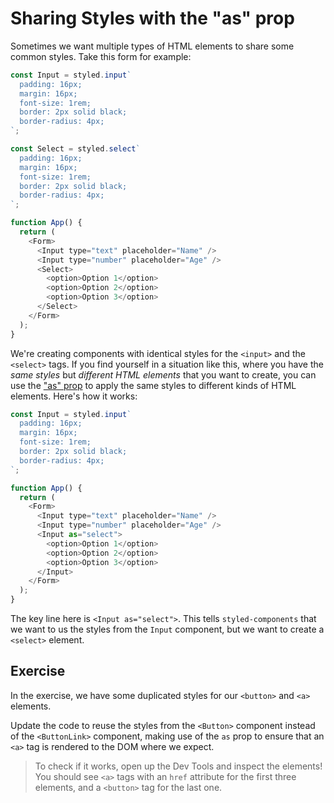 # Sharing Styles with the "as" prop

Sometimes we want multiple types of HTML elements to share some common styles.
Take this form for example:

```js
const Input = styled.input`
  padding: 16px;
  margin: 16px;
  font-size: 1rem;
  border: 2px solid black;
  border-radius: 4px;
`;

const Select = styled.select`
  padding: 16px;
  margin: 16px;
  font-size: 1rem;
  border: 2px solid black;
  border-radius: 4px;
`;

function App() {
  return (
    <Form>
      <Input type="text" placeholder="Name" />
      <Input type="number" placeholder="Age" />
      <Select>
        <option>Option 1</option>
        <option>Option 2</option>
        <option>Option 3</option>
      </Select>
    </Form>
  );
}
```

We're creating components with identical styles for the `<input>` and the
`<select>` tags. If you find yourself in a situation like this, where you have
the _same styles_ but _different HTML elements_ that you want to create, you can
use the ["as" prop](https://styled-components.com/docs/api#as-polymorphic-prop)
to apply the same styles to different kinds of HTML elements. Here's how it
works:

```js
const Input = styled.input`
  padding: 16px;
  margin: 16px;
  font-size: 1rem;
  border: 2px solid black;
  border-radius: 4px;
`;

function App() {
  return (
    <Form>
      <Input type="text" placeholder="Name" />
      <Input type="number" placeholder="Age" />
      <Input as="select">
        <option>Option 1</option>
        <option>Option 2</option>
        <option>Option 3</option>
      </Input>
    </Form>
  );
}
```

The key line here is `<Input as="select">`. This tells `styled-components` that
we want to us the styles from the `Input` component, but we want to create a
`<select>` element.

## Exercise

In the exercise, we have some duplicated styles for our `<button>` and `<a>`
elements.

Update the code to reuse the styles from the `<Button>` component instead of the
`<ButtonLink>` component, making use of the `as` prop to ensure that an `<a>`
tag is rendered to the DOM where we expect.

> To check if it works, open up the Dev Tools and inspect the elements! You
> should see `<a>` tags with an `href` attribute for the first three elements,
> and a `<button>` tag for the last one.
